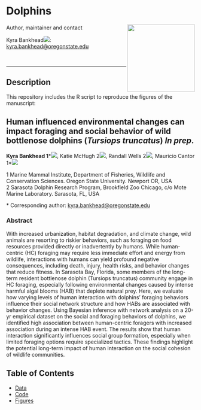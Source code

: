# Dolphins
<img src="https://github.com/user-attachments/assets/615d9916-65f6-46fa-a41a-bc22fab5c083" align="right" width="180px"/>

Author, maintainer and contact

Kyra Bankhead[![](https://orcid.org/sites/default/files/images/orcid_16x16.png)](http://orcid.org/0000-0002-5194-2802): kyra.bankhead@oregonstate.edu

&nbsp;
&nbsp;


--------------------------------------

## Description

This repository includes the R script to reproduce the figures of the manuscript:     
## Human influenced environmental changes can impact foraging and social behavior of wild bottlenose dolphins (*Tursiops truncatus*) *In prep*.
**Kyra Bankhead 1***[![](https://orcid.org/sites/default/files/images/orcid_16x16.png)](http://orcid.org/0000-0002-5194-2802), Katie McHugh 2[![](https://orcid.org/sites/default/files/images/orcid_16x16.png)](http://orcid.org/0000-0002-6948-5427), Randall Wells 2[![](https://orcid.org/sites/default/files/images/orcid_16x16.png)](http://orcid.org/0000-0001-9793-4181), Mauricio Cantor 1*[![](https://orcid.org/sites/default/files/images/orcid_16x16.png)](http://orcid.org/0000-0002-0019-5106)

1 Marine Mammal Institute, Department of Fisheries, Wildlife and Conservation Sciences. Oregon State University. Newport OR, USA<br>
2 Sarasota Dolphin Research Program, Brookfield Zoo Chicago, c/o Mote Marine Laboratory. Sarasota, FL, USA<br>

\* Corresponding author: kyra.bankhead@oregonstate.edu

### Abstract
With increased urbanization, habitat degradation, and climate change, wild animals are resorting to riskier behaviors, such as foraging on food resources provided directly or inadvertently by humans. While human-centric (HC) foraging may require less immediate effort and energy from wildlife, interactions with humans can yield profound negative consequences, including death, injury, health risks, and behavior changes that reduce fitness. In Sarasota Bay, Florida, some members of the long-term resident bottlenose dolphin (Tursiops truncatus) community engage in HC foraging, especially following environmental changes caused by intense harmful algal blooms (HAB) that deplete natural prey. Here, we evaluate how varying levels of human interaction with dolphins’ foraging behaviors influence their social network structure and how HABs are associated with behavior changes. Using Bayesian inference with network analysis on a 20-yr empirical dataset on the social and foraging behaviors of dolphins, we identified high association between human-centric foragers with increased association during an intense HAB event. The results show that human interaction significantly influences social group formation, especially when limited foraging options require specialized tactics. These findings highlight the potential long-term impact of human interaction on the social cohesion of wildlife communities.


## Table of Contents

- [Data](https://github.com/bankheak/Dolphins/tree/main/data)
- [Code](https://github.com/bankheak/Dolphins/tree/main/code)
- [Figures](https://github.com/bankheak/Dolphins/tree/main/figs)
